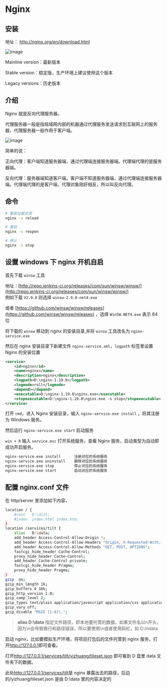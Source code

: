 # Nginx

## 安装

地址： <http://nginx.org/en/download.html>

![image](/blog/img/be/nginx_download.png)

Mainline version：最新版本

Stable version：稳定版，生产环境上建议使用这个版本

Legacy versions：历史版本

## 介绍

Nginx 就是反向代理服务器。

代理服务器一般是指局域网内部的机器通过代理服务发送请求到互联网上的服务器，代理服务器一般作用于客户端。

![image](/blog/img/be/nginx1.png)

简单的说：

正向代理：客户端知道服务器端，通过代理端连接服务器端。代理端代理的是服务器端。

反向代理：服务器端知道客户端，客户端不知道服务器端，通过代理端连接服务器端。代理端代理的是客户端，代理对象刚好相反，所以叫反向代理。

## 命令

```sh
# 重新加载资源
nginx -s reload 

# 重启
nginx -s reopen

# 停止
nginx -s stop
```

## 设置 windows 下 nginx 开机自启

首先下载 `winsw` 工具

地址：[http://repo.jenkins-ci.org/releases/com/sun/winsw/winsw/](http://repo.jenkins-ci.org/releases/com/sun/winsw/winsw/)  
例如下载 `V2.9.0` 则选择 `winsw-2.9.0-net4.exe`

或者 [https://github.com/winsw/winsw/releases](https://github.com/winsw/winsw/releases) ，选择 `WinSW.NET4.exe` 表示 64 位

将下载的 `winsw` 移动到 nginx 的安装目录,并将 `winsw` 工具改名为 `nginx-service.exe`

然后在 nginx 安装目录下新建文件 `nginx-service.xml`，`logpath` 标签里设置 Nginx 的安装位置

```xml
<service>
    <id>nginx</id>
    <name>nginx</name>
    <description>nginx</description>
    <logpath>D:\nginx-1.19.0</logpath>
    <logmode>roll</logmode>
    <depend></depend>
    <executable>D:\nginx-1.19.0\nginx.exe</executable>
    <stopexecutable>D:\nginx-1.19.0\nginx.exe -s stop</stopexecutable>
</service>
```

打开 `cmd`，进入 Nginx 安装目录，输入 `nginx-service.exe install` ，将其注册为 Windows 服务。

然后运行 `nginx-service.exe start` 启动服务

`win + R` 输入 `service.msc` 打开系统服务，查看 Nginx 服务，启动类型为自动即成功开启服务。

```sh
nginx-service.exe install      注册对应的系统服务
nginx-service.exe uninstall    删除对应的系统服务
nginx-service.exe stop         停止对应的系统服务
nginx-service.exe start        启动对应的系统服务
```

## 配置 nginx.conf 文件

在 http/server 里添加如下内容，

```sh
location / {
    #root   D:\dist;
    #index  index.html index.htm;
}
location /services/tilt {
    alias   D:\data;
    add_header Access-Control-Allow-Origin *;
    add_header Access-Control-Allow-Headers "Origin, X-Requested-With, Content-Type, Accept";
    add_header Access-Control-Allow-Methods "GET, POST, OPTIONS";
    fastcgi_hide_header Cache-Control;
    proxy_hide_header Cache-Control;
    add_header Cache-Control private;
    fastcgi_hide_header Pragma;
    proxy_hide_header Pragma;
}
gzip  on;
gzip_min_length 1k;
gzip_buffers 4 16k;
gzip_http_version 1.0;
gzip_comp_level 2;
gzip_types text/plain application/javascript application/css application/json text/css application/xml text/javascript application/x-httpd-php image/jpeg image/gif image/png;
gzip_vary off;
gzip_disable "MSIE [1-6]\.";
```

> **alias D:\data** 指定文件路径，即本地要托管的数据。如果文件名以n开头，因为\n会导致换行和路径错误，所以要使用\\n或者使用斜杠，如 D:/ndata

启动 nginx，比如要模拟生产环境，将项目打包后的文件托管到 nginx 服务，打开<http://127.0.0.1>即可查看。

打开<http://127.0.0.1/services/tilt/yizhuang/tileset.json> 即可看到 D 盘里 data 文件夹下的数据。

此处<http://127.0.0.1/services/tilt>是 nginx 暴露出去的路径，后边的/yizhuang/tileset.json 是由 D:\data 里的内容决定的
